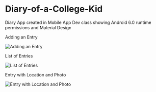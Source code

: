 # Diary-of-a-College-Kid
Diary App created in Mobile App Dev class showing Android 6.0 runtime permissions and Material Design

Adding an Entry

![Adding an Entry](http://anthonyalves.science/assets/111.png)

List of Entries

![List of Entries](http://anthonyalves.science/assets/222.png)

Entry with Location and Photo

![Entry with Location and Photo](http://anthonyalves.science/assets/333.png) 
